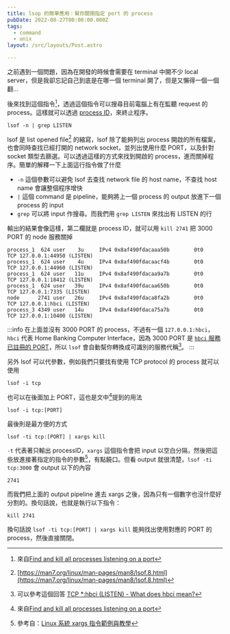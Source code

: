 ```yaml
---
title: lsop 的簡單應用：幫你關閉指定 port 的 process
pubDate: 2022-08-27T00:00:00.000Z
tags:
  - command
  - unix
layout: /src/layouts/Post.astro

---
```

之前遇到一個問題，因為在開發的時候會需要在 terminal 中開不少 local server，但是我卻忘記自己到底是在哪一個 terminal 開了，但是又懶得一個一個翻...

後來找到這個指令[^1]，透過這個指令可以搜尋目前電腦上有在監聽 request 的 process。這樣就可以透過 [process ID](https://en.wikipedia.org/wiki/Process_identifier)，來終止程序。

```
lsof -n | grep LISTEN
```

lsof 是 list opened file[^2] 的縮寫，lsof 除了能夠列出 process 開啟的所有檔案，也會同時查找已經打開的 network socket，並列出使用什麼 PORT，以及針對 socket 類型去篩選。可以透過這樣的方式來找到開啟的 process，進而關掉程序。簡單的解釋一下上面這行指令做了什麼

- `-n` 這個參數可以避免 lsof 去查找 network file 的 host name，不查找 host name 會讓整個程序增快
- `|` 這個 command 是 pipeline，能夠將上一個 process 的 output 放進下一個 process 的 input
- `grep` 可以將 input 作搜尋。而我們用 `grep LISTEN` 來找出有 LISTEN 的行

[^1]: 來自[Find and kill all processes listening on a port](https://til.hashrocket.com/posts/e4c8c665a8-find-and-kill-all-processes-listening-on-a-port)
[^2]: [https://man7.org/linux/man-pages/man8/lsof.8.html](https://man7.org/linux/man-pages/man8/lsof.8.html)

輸出的結果會像這樣，第二欄就是 process ID，就可以用 `kill 2741` 把 3000 PORT 的 node 服務關掉

```
process_1  624 user    3u     IPv4 0x8af490fdacaaa50b        0t0                 TCP 127.0.0.1:44950 (LISTEN)
process_1  624 user    4u     IPv4 0x8af490fdacaacf4b        0t0                 TCP 127.0.0.1:44960 (LISTEN)
process_1  624 user   11u     IPv4 0x8af490fdacaa9a7b        0t0                 TCP 127.0.0.1:18412 (LISTEN)
process_1  624 user   39u     IPv4 0x8af490fdacaa650b        0t0                 TCP 127.0.0.1:7335 (LISTEN)
node      2741 user   26u     IPv4 0x8af490fdaca8fa2b        0t0                 TCP 127.0.0.1:hbci (LISTEN)
process_3 4349 user   14u     IPv4 0x8af490fdaca75a7b        0t0                 TCP 127.0.0.1:10400 (LISTEN)

```

:::info
在上面並沒有 3000 PORT 的 process，不過有一個 `127.0.0.1:hbci`，`hbci` 代表 Home Banking Computer Interface，因為 3000 PORT 是 [`hbci` 服務已註冊的 PORT](https://www.iana.org/assignments/service-names-port-numbers/service-names-port-numbers.xhtml?search=3000)，所以 `lsof` 會自動幫你轉換成可識別的服務代稱[^3]。
:::

[^3]: 可以參考這個回答 [TCP \*:hbci (LISTEN) - What does hbci mean?](https://unix.stackexchange.com/questions/346060/tcp-hbci-listen-what-does-hbci-mean)

另外 lsof 可以代參數，例如我們只要找有使用 TCP protocol 的 process 就可以使用

```
lsof -i tcp
```

也可以在後面加上 PORT，這也是文中[^1]提到的用法

```
lsof -i tcp:[PORT]
```

最後則是最方便的方式

```
lsof -ti tcp:[PORT] | xargs kill
```

`-t` 代表著只輸出 processID，`xargs` 這個指令會把 input 以空白分隔，然後把這些放進接著指定的指令的參數[^4]，有點饒口。但看 output 就很清楚，`lsof -ti tcp:3000` 會 output 以下的內容

```
2741
```

而我們把上面的 output pipeline 進去 xargs 之後，因為只有一個數字也沒什麼好分割的。換句話說，也就是執行以下指令：

```
kill 2741
```

換句話說 `lsof -ti tcp:[PORT] | xargs kill` 能夠找出使用對應的 PORT 的 process，然後直接關閉。

[^4]: 參考自：[Linux 系統 xargs 指令範例與教學](https://blog.gtwang.org/linux/xargs-command-examples-in-linux-unix/)
